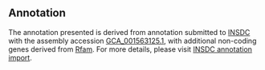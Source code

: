 

Annotation
----------

The annotation presented is derived from annotation submitted to
[INSDC](http://www.insdc.org) with the assembly accession
[GCA\_001563125.1](http://www.ebi.ac.uk/ena/data/view/GCA_001563125.1),
with additional non-coding genes derived from
[Rfam](http://rfam.xfam.org/). For more details, please visit [INSDC
annotation
import](http://ensemblgenomes.org/info/data/insdc_annotation).
